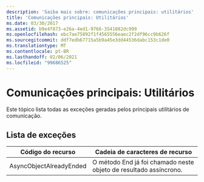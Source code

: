 ```yaml
---
description: 'Saiba mais sobre: comunicações principais: utilitários'
title: 'Comunicações principais: Utilitários'
ms.date: 03/30/2017
ms.assetid: b9e4f873-e26a-4ed1-9766-3541082dc999
ms.openlocfilehash: ebc7ae75892f1f4565556eaec2f2df96cc9b626f
ms.sourcegitcommit: ddf7edb67715a5b9a45e3dd44536dabc153c1de0
ms.translationtype: MT
ms.contentlocale: pt-BR
ms.lasthandoff: 02/06/2021
ms.locfileid: "99686525"
---
```

# <a name="core-communications-utilities"></a>Comunicações principais: Utilitários

Este tópico lista todas as exceções geradas pelos principais utilitários de comunicação.  
  
## <a name="exception-list"></a>Lista de exceções  
  
|Código do recurso|Cadeia de caracteres de recurso|  
|-------------------|---------------------|  
|AsyncObjectAlreadyEnded|O método End já foi chamado neste objeto de resultado assíncrono.|
